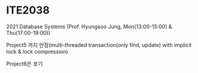 # ITE2038
2021 Database Systems (Prof. Hyungsoo Jung, Mon(13:00-15:00) &amp; Thu(17:00-19:00))

Project5 까지 만점(multi-threaded transaction(only find, update) with implicit lock & lock compression)

Project6은 포기
